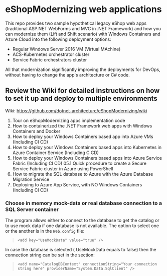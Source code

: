 # eShopModernizing web applications
This repo provides two sample hypothetical legacy eShop web apps (traditional ASP.NET WebForms and MVC  in .NET Framework) and how you can modernize them (Lift and Shift scenario) with Windows Containers and Azure Cloud into the following deployment options:
- Regular Windows Server 2016 VM (Virtual MAchine)
- ACS-Kubernetes orchestrator cluster
- Service Fabric orchestrators cluster 

All that modernization significantly improving the deployments for DevOps, without having to change the app's architecture or C# code.

## Review the Wiki for detailed instructions on how to set it up and deploy to multiple environments

Wiki: https://github.com/dotnet-architecture/eShopModernizing/wiki

01. Tour on eShopModernizing apps implementation code
02. How to containerized the .NET Framework web apps with Windows Containers and Docker
03. How to deploy your Windows Containers based app into Azure VMs (Including CI CD)
04. How to deploy your Windows Containers based apps into Kubernetes in Azure Container Service (Including C CD)
05. How to deploy your Windows Containers based apps into Azure Service Fabric (Including CI CD)
05.1 Quick procedure to create a Secure Service Fabric cluster in Azure using PowerShell
10. How to migrate the SQL database to Azure with the Azure Database Migration Service
11. Deploying to Azure App Service, with NO Windows Containers (Including CI CD)

### Choose in memory mock-data or real database connection to a SQL Server container
The program allows either to connect to the database to get the catalog or to use mock data if one database is not available. The option to select one or the another is in the `Web.config` file:
>```
><add key="UseMockData" value="true" />
>``` 

In case the database is selected ( UseMockData equals to false) then the connection string can be set in the section:
>```
><add name="CatalogDBContext" connectionString="Your connection string here" providerName="System.Data.SqlClient" />
>``` 

